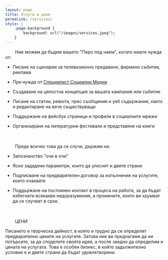 ```yaml
---
layout: page
title: Услуги и цени
permalink: /services/
style: |
    .page-background {
        background: url("/images/services.jpeg");
    }
---
```


&nbsp;&nbsp;&nbsp;&nbsp;&nbsp;&nbsp;&nbsp;&nbsp;Ние можем да бъдем вашето "Перо под наем", когато имате нужда от: 

 - Писане на сценарии за телевизионно предаване, фирмено събитие, реклама 

 - При нужда от [Специалист Социални Медии](http://peropodnaem.com/специалист-социални-медии/)

 - Създаване на цялостна концепция за вашата кампания или събитие 

 - Писане на статии, ревюта, прес съобщения и уеб съдържание, както и редактиране на вече съществуващи  

 - Поддържане на фейсбук страници и профили в социалните мрежи 
 
 - Организиране на литературни фестивали и представяне на книги 



<br>
<br>
&nbsp;&nbsp;&nbsp;&nbsp;&nbsp;&nbsp;&nbsp;&nbsp;Преди всичко това да се случи, държим на: 

- Запознанство "очи в очи"

- Ясно зададени параметри, които да улеснят и двете страни

- Подписване на предварителен договор за изпълнение на услугите, които очаквате 

- Поддържане на постоянен контакт в процеса на работа, за да бъдат избегнати всякакви недоразумения, а промените, които ви хрумват да се случват в срок.


<br>
<br>
&nbsp;&nbsp;&nbsp;&nbsp;&nbsp;&nbsp;&nbsp;&nbsp;ЦЕНИ

Писането е творческа дейност, в която е трудно да се определят предварително цените на услугите. Затова ние ви предлагаме да ни потърсите, за да споделите своята идея, а после заедно да определим и цената на услугата. Това е особен бизнес, в който задължително условие е и двете страни да бъдат удовлетворени. 
